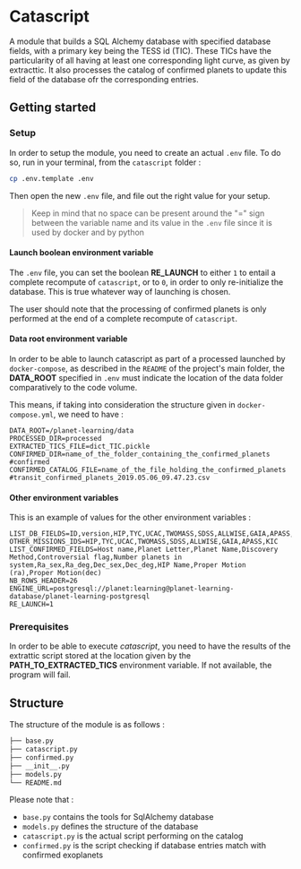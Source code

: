 # Catascript

A module that builds a SQL Alchemy database with specified database fields, with a primary key being the TESS id (TIC). 
These TICs have the particularity of all having at least one corresponding light curve, as given by extracttic. It also processes the catalog of confirmed planets to update this field of the database ofr the corresponding entries.

## Getting started

### Setup
In order to setup the module, you need to create an actual `.env` file. To do so, run in your terminal, from the `catascript` folder :

```sh
cp .env.template .env
```

Then open the new `.env` file, and file out the right value for your setup.

>Keep in mind that no space can be present around the "=" sign between the variable name and its value in the `.env` file since it is used by docker and by python

#### Launch boolean environment variable

The `.env` file, you can set the boolean **RE_LAUNCH** to either `1` to entail a complete recompute of `catascript`, or to `0`, in order to only re-initialize the database. This is true whatever way of launching is chosen.

The user should note that the processing of confirmed planets is only performed at the end of a complete recompute of `catascript`.

#### Data root environment variable

In order to be able to launch catascript as part of a processed launched by `docker-compose`, as described in the `README` of the project's main folder, the **DATA_ROOT** specified in `.env` must indicate the location of the data folder comparatively to the code volume.

This means, if taking into consideration the structure given in `docker-compose.yml`, we need to have : 

```
DATA_ROOT=/planet-learning/data
PROCESSED_DIR=processed
EXTRACTED_TICS_FILE=dict_TIC.pickle
CONFIRMED_DIR=name_of_the_folder_containing_the_confirmed_planets #confirmed
CONFIRMED_CATALOG_FILE=name_of_the_file_holding_the_confirmed_planets #transit_confirmed_planets_2019.05.06_09.47.23.csv
```

#### Other environment variables

This is an example of values for the other environment variables : 

```
LIST_DB_FIELDS=ID,version,HIP,TYC,UCAC,TWOMASS,SDSS,ALLWISE,GAIA,APASS,KIC,objType,typeSrc,ra,dec
OTHER_MISSIONS_IDS=HIP,TYC,UCAC,TWOMASS,SDSS,ALLWISE,GAIA,APASS,KIC
LIST_CONFIRMED_FIELDS=Host name,Planet Letter,Planet Name,Discovery Method,Controversial flag,Number planets in system,Ra_sex,Ra_deg,Dec_sex,Dec_deg,HIP Name,Proper Motion (ra),Proper Motion(dec)
NB_ROWS_HEADER=26
ENGINE_URL=postgresql://planet:learning@planet-learning-database/planet-learning-postgresql
RE_LAUNCH=1
```

### Prerequisites
In order to be able to execute *catascript*, you need to have the results of the extrattic script stored at the location given by the **PATH_TO_EXTRACTED_TICS** environment variable. If not available, the program will fail.

## Structure

The structure of the module is as follows : 

```sh
├── base.py
├── catascript.py
├── confirmed.py
├── __init__.py
├── models.py
└── README.md
```

Please note that :
* `base.py` contains the tools for SqlAlchemy database
* `models.py` defines the structure of the database
* `catascript.py` is the actual script performing on the catalog
* `confirmed.py` is the script checking if database entries match with confirmed exoplanets
